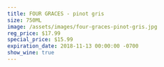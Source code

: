 ```yaml
---
title: FOUR GRACES - pinot gris
size: 750ML
image: /assets/images/four-graces-pinot-gris.jpg
reg_price: $17.99
special_price: $15.99
expiration_date: 2018-11-13 00:00:00 -0700
show_wine: true
---
```


